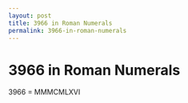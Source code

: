 ```yaml
---
layout: post
title: 3966 in Roman Numerals
permalink: 3966-in-roman-numerals
---
```


# 3966 in Roman Numerals

3966 = MMMCMLXVI
